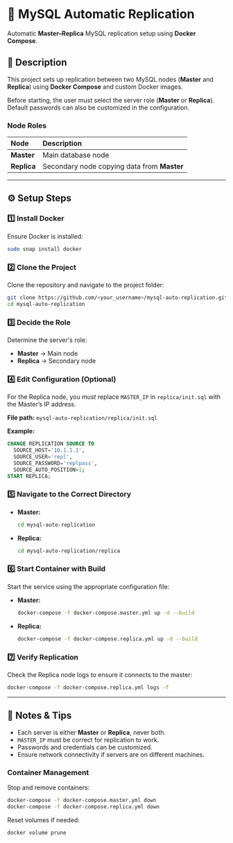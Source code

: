 # 🐬 MySQL Automatic Replication

Automatic **Master–Replica** MySQL replication setup using **Docker Compose**.

## 📘 Description

This project sets up replication between two MySQL nodes (**Master** and **Replica**) using **Docker Compose** and custom Docker images.

Before starting, the user must select the server role (**Master** or **Replica**). Default passwords can also be customized in the configuration.

### Node Roles

| Node | Description |
| :--- | :--- |
| **Master** | Main database node |
| **Replica** | Secondary node copying data from **Master** |

---

## ⚙️ Setup Steps

### 1️⃣ Install Docker

Ensure Docker is installed:

```bash
sudo snap install docker
```

### 2️⃣ Clone the Project

Clone the repository and navigate to the project folder:

```bash
git clone https://github.com/<your_username>/mysql-auto-replication.git
cd mysql-auto-replication
```

### 3️⃣ Decide the Role

Determine the server's role:

* **Master** → Main node
* **Replica** → Secondary node

### 4️⃣ Edit Configuration (Optional)

For the Replica node, you *must* replace `MASTER_IP` in `replica/init.sql` with the Master’s IP address.

**File path:** `mysql-auto-replication/replica/init.sql`

**Example:**

```sql
CHANGE REPLICATION SOURCE TO
  SOURCE_HOST='10.1.1.1',
  SOURCE_USER='repl',
  SOURCE_PASSWORD='replpass',
  SOURCE_AUTO_POSITION=1;
START REPLICA;
```

### 5️⃣ Navigate to the Correct Directory

* **Master:**

    ```bash
    cd mysql-auto-replication
    ```

* **Replica:**

    ```bash
    cd mysql-auto-replication/replica
    ```

### 6️⃣ Start Container with Build

Start the service using the appropriate configuration file:

* **Master:**

    ```bash
    docker-compose -f docker-compose.master.yml up -d --build
    ```

* **Replica:**

    ```bash
    docker-compose -f docker-compose.replica.yml up -d --build
    ```

### 7️⃣ Verify Replication

Check the Replica node logs to ensure it connects to the master:

```bash
docker-compose -f docker-compose.replica.yml logs -f
```

---

## 🔧 Notes & Tips

* Each server is either **Master** or **Replica**, never both.
* `MASTER_IP` must be correct for replication to work.
* Passwords and credentials can be customized.
* Ensure network connectivity if servers are on different machines.

### Container Management

Stop and remove containers:

```bash
docker-compose -f docker-compose.master.yml down
docker-compose -f docker-compose.replica.yml down
```

Reset volumes if needed:

```bash
docker volume prune
